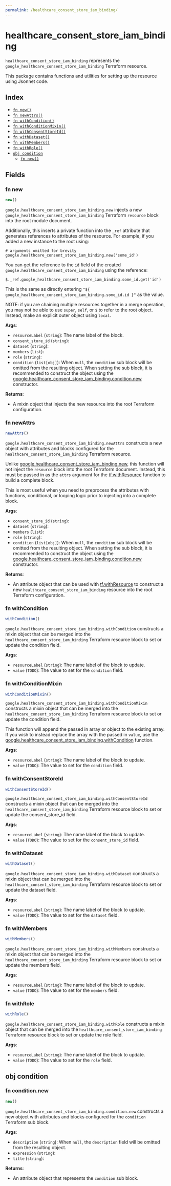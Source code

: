 ```yaml
---
permalink: /healthcare_consent_store_iam_binding/
---
```


# healthcare_consent_store_iam_binding

`healthcare_consent_store_iam_binding` represents the `google_healthcare_consent_store_iam_binding` Terraform resource.



This package contains functions and utilities for setting up the resource using Jsonnet code.


## Index

* [`fn new()`](#fn-new)
* [`fn newAttrs()`](#fn-newattrs)
* [`fn withCondition()`](#fn-withcondition)
* [`fn withConditionMixin()`](#fn-withconditionmixin)
* [`fn withConsentStoreId()`](#fn-withconsentstoreid)
* [`fn withDataset()`](#fn-withdataset)
* [`fn withMembers()`](#fn-withmembers)
* [`fn withRole()`](#fn-withrole)
* [`obj condition`](#obj-condition)
  * [`fn new()`](#fn-conditionnew)

## Fields

### fn new

```ts
new()
```


`google.healthcare_consent_store_iam_binding.new` injects a new `google_healthcare_consent_store_iam_binding` Terraform `resource`
block into the root module document.

Additionally, this inserts a private function into the `_ref` attribute that generates references to attributes of the
resource. For example, if you added a new instance to the root using:

    # arguments omitted for brevity
    google.healthcare_consent_store_iam_binding.new('some_id')

You can get the reference to the `id` field of the created `google.healthcare_consent_store_iam_binding` using the reference:

    $._ref.google_healthcare_consent_store_iam_binding.some_id.get('id')

This is the same as directly entering `"${ google_healthcare_consent_store_iam_binding.some_id.id }"` as the value.

NOTE: if you are chaining multiple resources together in a merge operation, you may not be able to use `super`, `self`,
or `$` to refer to the root object. Instead, make an explicit outer object using `local`.

**Args**:
  - `resourceLabel` (`string`): The name label of the block.
  - `consent_store_id` (`string`): 
  - `dataset` (`string`): 
  - `members` (`list`): 
  - `role` (`string`): 
  - `condition` (`list[obj]`):  When `null`, the `condition` sub block will be omitted from the resulting object. When setting the sub block, it is recommended to construct the object using the [google.healthcare_consent_store_iam_binding.condition.new](#fn-healthcareconsentstoreiambindingconditionnew) constructor.

**Returns**:
- A mixin object that injects the new resource into the root Terraform configuration.


### fn newAttrs

```ts
newAttrs()
```


`google.healthcare_consent_store_iam_binding.newAttrs` constructs a new object with attributes and blocks configured for the `healthcare_consent_store_iam_binding`
Terraform resource.

Unlike [google.healthcare_consent_store_iam_binding.new](#fn-healthcareconsentstoreiambindingnew), this function will not inject the `resource`
block into the root Terraform document. Instead, this must be passed in as the `attrs` argument for the
[tf.withResource](https://github.com/tf-libsonnet/core/tree/main/docs#fn-withresource) function to build a complete block.

This is most useful when you need to preprocess the attributes with functions, conditional, or looping logic prior to
injecting into a complete block.

**Args**:
  - `consent_store_id` (`string`): 
  - `dataset` (`string`): 
  - `members` (`list`): 
  - `role` (`string`): 
  - `condition` (`list[obj]`):  When `null`, the `condition` sub block will be omitted from the resulting object. When setting the sub block, it is recommended to construct the object using the [google.healthcare_consent_store_iam_binding.condition.new](#fn-healthcareconsentstoreiambindingconditionnew) constructor.

**Returns**:
  - An attribute object that can be used with [tf.withResource](https://github.com/tf-libsonnet/core/tree/main/docs#fn-withresource) to construct a new `healthcare_consent_store_iam_binding` resource into the root Terraform configuration.


### fn withCondition

```ts
withCondition()
```

`google.healthcare_consent_store_iam_binding.withCondition` constructs a mixin object that can be merged into the `healthcare_consent_store_iam_binding`
Terraform resource block to set or update the condition field.



**Args**:
  - `resourceLabel` (`string`): The name label of the block to update.
  - `value` (`TODO`): The value to set for the `condition` field.


### fn withConditionMixin

```ts
withConditionMixin()
```

`google.healthcare_consent_store_iam_binding.withConditionMixin` constructs a mixin object that can be merged into the `healthcare_consent_store_iam_binding`
Terraform resource block to set or update the condition field.

This function will append the passed in array or object to the existing array. If you wish
to instead replace the array with the passed in `value`, use the [google.healthcare_consent_store_iam_binding.withCondition](TODO)
function.


**Args**:
  - `resourceLabel` (`string`): The name label of the block to update.
  - `value` (`TODO`): The value to set for the `condition` field.


### fn withConsentStoreId

```ts
withConsentStoreId()
```

`google.healthcare_consent_store_iam_binding.withConsentStoreId` constructs a mixin object that can be merged into the `healthcare_consent_store_iam_binding`
Terraform resource block to set or update the consent_store_id field.



**Args**:
  - `resourceLabel` (`string`): The name label of the block to update.
  - `value` (`TODO`): The value to set for the `consent_store_id` field.


### fn withDataset

```ts
withDataset()
```

`google.healthcare_consent_store_iam_binding.withDataset` constructs a mixin object that can be merged into the `healthcare_consent_store_iam_binding`
Terraform resource block to set or update the dataset field.



**Args**:
  - `resourceLabel` (`string`): The name label of the block to update.
  - `value` (`TODO`): The value to set for the `dataset` field.


### fn withMembers

```ts
withMembers()
```

`google.healthcare_consent_store_iam_binding.withMembers` constructs a mixin object that can be merged into the `healthcare_consent_store_iam_binding`
Terraform resource block to set or update the members field.



**Args**:
  - `resourceLabel` (`string`): The name label of the block to update.
  - `value` (`TODO`): The value to set for the `members` field.


### fn withRole

```ts
withRole()
```

`google.healthcare_consent_store_iam_binding.withRole` constructs a mixin object that can be merged into the `healthcare_consent_store_iam_binding`
Terraform resource block to set or update the role field.



**Args**:
  - `resourceLabel` (`string`): The name label of the block to update.
  - `value` (`TODO`): The value to set for the `role` field.


## obj condition



### fn condition.new

```ts
new()
```


`google.healthcare_consent_store_iam_binding.condition.new` constructs a new object with attributes and blocks configured for the `condition`
Terraform sub block.



**Args**:
  - `description` (`string`):  When `null`, the `description` field will be omitted from the resulting object.
  - `expression` (`string`): 
  - `title` (`string`): 

**Returns**:
  - An attribute object that represents the `condition` sub block.
